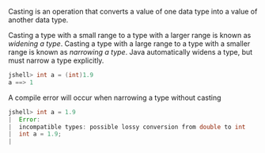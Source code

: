Casting is an operation that converts a value of one data type into a value of another data type.

Casting a type with a small range to a type with a larger range is known as *widening a type*. Casting a type with a large range to a type with a smaller range is known as *narrowing a type*. Java automatically widens a type, but must narrow a type explicitly. 

```java
jshell> int a = (int)1.9
a ==> 1
```

A compile error will occur when narrowing a type without casting
```java
jshell> int a = 1.9
|  Error:
|  incompatible types: possible lossy conversion from double to int
|  int a = 1.9;
|
```